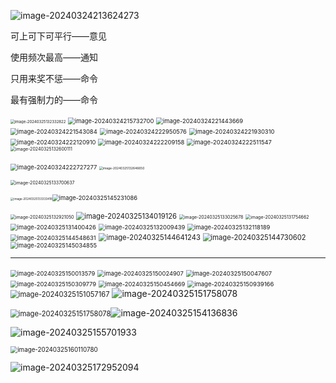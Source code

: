 

![image-20240324213624273](../../img/image-20240324213624273.png) 

可上可下可平行——意见

使用频次最高——通知

只用来奖不惩——命令

最有强制力的——命令

<img src="../../img/image-20240325132332822.png" alt="image-20240325132332822" style="zoom: 43%;" />

<img src="../../img/image-20240324215732700.png" alt="image-20240324215732700" style="zoom: 67%;" />

<img src="../../img/image-20240324221443669.png" alt="image-20240324221443669" style="zoom:67%;" />

<img src="../../img/image-20240324221543084-1711343733479.png" alt="image-20240324221543084" style="zoom:67%;" />

<img src="../../img/image-20240324222950576.png" alt="image-20240324222950576" style="zoom:67%;" />

<img src="../../img/image-20240324221930310.png" alt="image-20240324221930310" style="zoom:67%;" />

<img src="../../img/image-20240324222120910.png" alt="image-20240324222120910" style="zoom: 67%;" />

<img src="G:/typora/image/image-20240324222209158.png" alt="image-20240324222209158" style="zoom:67%;" />

<img src="../../img/image-20240324222511547.png" alt="image-20240324222511547" style="zoom:67%;" />

<img src="../../img/image-20240325132600111.png" alt="image-20240325132600111" style="zoom: 50%;" />

<img src="../../img/image-20240324222727277.png" alt="image-20240324222727277" style="zoom:67%;" />  <img src="../../img/image-20240325132646650.png" alt="image-20240325132646650" style="zoom: 35%;" />

<img src="../../img/image-20240325133700637.png" alt="image-20240325133700637" style="zoom:50%;" />

<img src="../../img/image-20240325133333418.png" alt="image-20240325133333418" style="zoom: 33%;" /><img src="G:/typora/image/image-20240325145231086.png" alt="image-20240325145231086" style="zoom: 67%;" />

<img src="../../img/image-20240325132921050.png" alt="image-20240325132921050" style="zoom:50%;" />

<img src="../../img/image-20240325134019126.png" alt="image-20240325134019126" style="zoom:80%;" />

<img src="../../img/image-20240325133025678.png" alt="image-20240325133025678" style="zoom:50%;" />

<img src="../../img/image-20240325131754662.png" alt="image-20240325131754662" style="zoom: 50%;" />

<img src="../../img/image-20240325131400426.png" alt="image-20240325131400426" style="zoom:67%;" />

<img src="../../img/image-20240325132009439.png" alt="image-20240325132009439" style="zoom:67%;" />

<img src="../../img/image-20240325132118189.png" alt="image-20240325132118189" style="zoom: 67%;" />

<img src="../../img/image-20240325144548631-1711349209601.png" alt="image-20240325144548631" style="zoom: 67%;" />

<img src="../../img/image-20240325144641243.png" alt="image-20240325144641243" style="zoom:80%;" />

<img src="../../img/image-20240325144730602.png" alt="image-20240325144730602" style="zoom:80%;" />

<img src="../../img/image-20240325145034855.png" alt="image-20240325145034855" style="zoom:67%;" />

----

<img src="G:/typora/image/image-20240325150013579.png" alt="image-20240325150013579" style="zoom:67%;" />

<img src="G:/typora/image/image-20240325150024907.png" alt="image-20240325150024907" style="zoom:67%;" />

<img src="G:/typora/image/image-20240325150047607.png" alt="image-20240325150047607" style="zoom:67%;" />

<img src="G:/typora/image/image-20240325150309779.png" alt="image-20240325150309779" style="zoom:67%;" />

<img src="G:/typora/image/image-20240325150454669.png" alt="image-20240325150454669" style="zoom:67%;" />

<img src="G:/typora/image/image-20240325150939166.png" alt="image-20240325150939166" style="zoom:68%;" />

<img src="G:/typora/image/image-20240325151057167.png" alt="image-20240325151057167" style="zoom:80%;" />

<img src="G:/typora/image/image-20240325151758078.png" alt="image-20240325151758078" />

<img src="G:/typora/image/image-20240325151758078.png" alt="image-20240325151758078" style="zoom:80%;" />![image-20240325154136836](G:/typora/image/image-20240325154136836.png)

![image-20240325155701933](G:/typora/image/image-20240325155701933.png)

<img src="G:/typora/image/image-20240325160110780.png" alt="image-20240325160110780" style="zoom:70%;" />

![image-20240325172952094](G:/typora/image/image-20240325172952094.png)